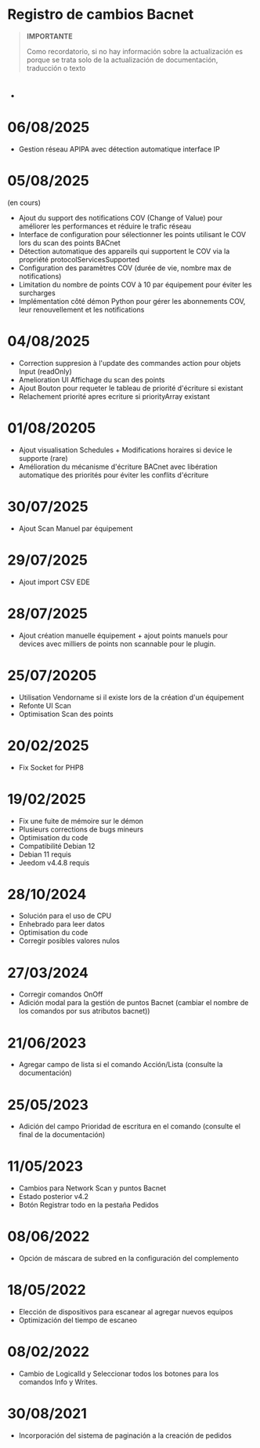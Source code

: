 # Registro de cambios Bacnet

>**IMPORTANTE**
>
>Como recordatorio, si no hay información sobre la actualización es porque se trata solo de la actualización de documentación, traducción o texto


# 

- 

# 06/08/2025

- Gestion réseau APIPA avec détection automatique interface IP

# 05/08/2025
(en cours)
- Ajout du support des notifications COV (Change of Value) pour améliorer les performances et réduire le trafic réseau 
- Interface de configuration pour sélectionner les points utilisant le COV lors du scan des points BACnet
- Détection automatique des appareils qui supportent le COV via la propriété protocolServicesSupported
- Configuration des paramètres COV (durée de vie, nombre max de notifications)
- Limitation du nombre de points COV à 10 par équipement pour éviter les surcharges
- Implémentation côté démon Python pour gérer les abonnements COV, leur renouvellement et les notifications

# 04/08/2025

- Correction suppresion à l'update des commandes action pour objets Input (readOnly)
- Amelioration UI Affichage du scan des points
- Ajout Bouton pour requeter le tableau de priorité d'écriture si existant
- Relachement priorité apres ecriture si priorityArray existant

# 01/08/20205

- Ajout visualisation Schedules + Modifications horaires si device le supporte (rare)
- Amélioration du mécanisme d'écriture BACnet avec libération automatique des priorités pour éviter les conflits d'écriture

# 30/07/2025

- Ajout Scan Manuel par équipement

# 29/07/2025

- Ajout import CSV EDE

# 28/07/2025

- Ajout création manuelle équipement + ajout points manuels pour devices avec milliers de points non scannable pour le plugin. 

# 25/07/20205

- Utilisation Vendorname si il existe lors de la création d'un équipement
- Refonte UI Scan
- Optimisation Scan des points


# 20/02/2025

- Fix Socket for PHP8

# 19/02/2025

- Fix une fuite de mémoire sur le démon
- Plusieurs corrections de bugs mineurs
- Optimisation du code
- Compatibilité Debian 12
- Debian 11 requis
- Jeedom v4.4.8 requis

# 28/10/2024

- Solución para el uso de CPU
- Enhebrado para leer datos
- Optimisation du code
- Corregir posibles valores nulos

# 27/03/2024

- Corregir comandos OnOff
- Adición modal para la gestión de puntos Bacnet (cambiar el nombre de los comandos por sus atributos bacnet))

# 21/06/2023

- Agregar campo de lista si el comando Acción/Lista (consulte la documentación)

# 25/05/2023

- Adición del campo Prioridad de escritura en el comando (consulte el final de la documentación)

# 11/05/2023

- Cambios para Network Scan y puntos Bacnet
- Estado posterior v4.2
- Botón Registrar todo en la pestaña Pedidos

# 08/06/2022

- Opción de máscara de subred en la configuración del complemento

# 18/05/2022

- Elección de dispositivos para escanear al agregar nuevos equipos
- Optimización del tiempo de escaneo

# 08/02/2022

- Cambio de LogicalId y Seleccionar todos los botones para los comandos Info y Writes.

# 30/08/2021

- Incorporación del sistema de paginación a la creación de pedidos
